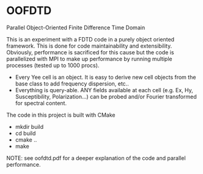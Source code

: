 # OOFDTD
Parallel Object-Oriented Finite Difference Time Domain

This is an experiment with a FDTD code in a purely object oriented framework. This is done for code maintainability and extensibility. Obviously, performance is sacrificed for this cause but the code is parallelized with MPI to make up performance by running multiple processes (tested up to 1000 procs).

- Every Yee cell is an object. It is easy to derive new cell objects from the base class to add frequency dispersion, etc..
- Everything is query-able. ANY fields available at each cell (e.g. Ex, Hy, Susceptibility, Polarization...) can be probed and/or Fourier transformed for spectral content. 

The code in this project is built with CMake
- mkdir build
- cd build
- cmake ..
- make

NOTE: see oofdtd.pdf for a deeper explanation of the code and parallel performance. 
